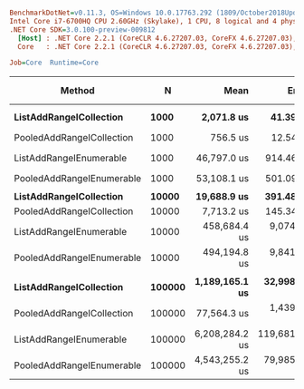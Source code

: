 ``` ini

BenchmarkDotNet=v0.11.3, OS=Windows 10.0.17763.292 (1809/October2018Update/Redstone5)
Intel Core i7-6700HQ CPU 2.60GHz (Skylake), 1 CPU, 8 logical and 4 physical cores
.NET Core SDK=3.0.100-preview-009812
  [Host] : .NET Core 2.2.1 (CoreCLR 4.6.27207.03, CoreFX 4.6.27207.03), 64bit RyuJIT
  Core   : .NET Core 2.2.1 (CoreCLR 4.6.27207.03, CoreFX 4.6.27207.03), 64bit RyuJIT

Job=Core  Runtime=Core  

```
|                    Method |      N |           Mean |         Error |        StdDev | Ratio | RatioSD |  Gen 0/1k Op |  Gen 1/1k Op |  Gen 2/1k Op | Allocated Memory/Op |
|-------------------------- |------- |---------------:|--------------:|--------------:|------:|--------:|-------------:|-------------:|-------------:|--------------------:|
|   **ListAddRangeICollection** |   **1000** |     **2,071.8 us** |      **41.39 us** |     **102.30 us** |  **1.00** |    **0.00** |    **6451.1719** |            **-** |            **-** |         **19843.75 KB** |
| PooledAddRangeICollection |   1000 |       756.5 us |      12.54 us |      11.12 us |  0.35 |    0.02 |      63.4766 |            - |            - |           195.31 KB |
|   ListAddRangeIEnumerable |   1000 |    46,797.0 us |     914.46 us |     810.64 us | 21.78 |    1.24 |   13416.6667 |            - |            - |         41367.19 KB |
| PooledAddRangeIEnumerable |   1000 |    53,108.1 us |     501.09 us |     444.21 us | 24.74 |    1.65 |     100.0000 |            - |            - |           390.63 KB |
|                           |        |                |               |               |       |         |              |              |              |                     |
|   **ListAddRangeICollection** |  **10000** |    **19,688.9 us** |     **391.48 us** |     **715.84 us** |  **1.00** |    **0.00** |   **63281.2500** |            **-** |            **-** |           **195625 KB** |
| PooledAddRangeICollection |  10000 |     7,713.2 us |     145.34 us |     149.26 us |  0.40 |    0.02 |      62.5000 |            - |            - |           195.31 KB |
|   ListAddRangeIEnumerable |  10000 |   458,684.4 us |   9,074.38 us |  12,114.04 us | 23.52 |    1.13 |  208000.0000 |            - |            - |        641835.94 KB |
| PooledAddRangeIEnumerable |  10000 |   494,194.8 us |   9,841.87 us |  12,797.21 us | 25.35 |    1.22 |            - |            - |            - |           390.63 KB |
|                           |        |                |               |               |       |         |              |              |              |                     |
|   **ListAddRangeICollection** | **100000** | **1,189,165.1 us** |  **32,998.25 us** |  **45,168.38 us** |  **1.00** |    **0.00** |  **624000.0000** |  **624000.0000** |  **624000.0000** |        **1953437.5 KB** |
| PooledAddRangeICollection | 100000 |    77,564.3 us |   1,439.57 us |   1,478.34 us |  0.07 |    0.00 |            - |            - |            - |           195.31 KB |
|   ListAddRangeIEnumerable | 100000 | 6,208,284.2 us | 119,681.03 us | 267,683.78 us |  5.34 |    0.30 | 1428000.0000 | 1428000.0000 | 1428000.0000 |        5122187.5 KB |
| PooledAddRangeIEnumerable | 100000 | 4,543,255.2 us |  79,985.60 us |  74,818.58 us |  3.84 |    0.15 |            - |            - |            - |           390.63 KB |
